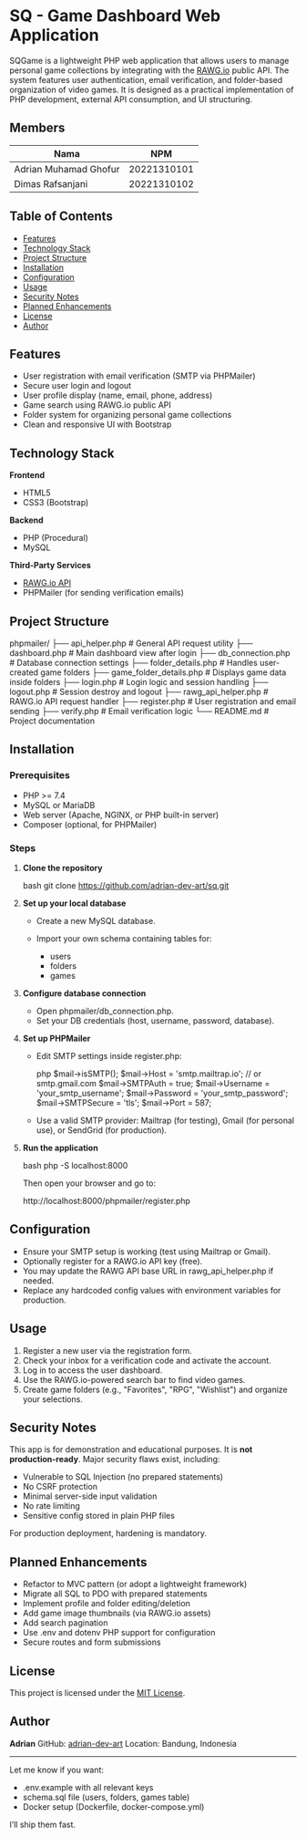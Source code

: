 # SQ - Game Dashboard Web Application

SQGame is a lightweight PHP web application that allows users to manage personal game collections by integrating with the [RAWG.io](https://rawg.io/apidocs) public API. The system features user authentication, email verification, and folder-based organization of video games. It is designed as a practical implementation of PHP development, external API consumption, and UI structuring.

## Members
|Nama|NPM|
|---|---|
|Adrian Muhamad Ghofur|20221310101|
|Dimas Rafsanjani|20221310102|


## Table of Contents

- [Features](#features)
- [Technology Stack](#technology-stack)
- [Project Structure](#project-structure)
- [Installation](#installation)
- [Configuration](#configuration)
- [Usage](#usage)
- [Security Notes](#security-notes)
- [Planned Enhancements](#planned-enhancements)
- [License](#license)
- [Author](#author)

## Features

- User registration with email verification (SMTP via PHPMailer)
- Secure user login and logout
- User profile display (name, email, phone, address)
- Game search using RAWG.io public API
- Folder system for organizing personal game collections
- Clean and responsive UI with Bootstrap

## Technology Stack

**Frontend**  
- HTML5  
- CSS3 (Bootstrap)

**Backend**  
- PHP (Procedural)  
- MySQL  

**Third-Party Services**  
- [RAWG.io API](https://rawg.io/apidocs)  
- PHPMailer (for sending verification emails)

## Project Structure


phpmailer/
├── api_helper.php            # General API request utility
├── dashboard.php             # Main dashboard view after login
├── db_connection.php         # Database connection settings
├── folder_details.php        # Handles user-created game folders
├── game_folder_details.php   # Displays game data inside folders
├── login.php                 # Login logic and session handling
├── logout.php                # Session destroy and logout
├── rawg_api_helper.php       # RAWG.io API request handler
├── register.php              # User registration and email sending
├── verify.php                # Email verification logic
└── README.md                 # Project documentation


## Installation

### Prerequisites

* PHP >= 7.4
* MySQL or MariaDB
* Web server (Apache, NGINX, or PHP built-in server)
* Composer (optional, for PHPMailer)

### Steps

1. **Clone the repository**

   bash
   git clone https://github.com/adrian-dev-art/sq.git
   

2. **Set up your local database**

   * Create a new MySQL database.
   * Import your own schema containing tables for:

     * users
     * folders
     * games

3. **Configure database connection**

   * Open phpmailer/db_connection.php.
   * Set your DB credentials (host, username, password, database).

4. **Set up PHPMailer**

   * Edit SMTP settings inside register.php:

     php
     $mail->isSMTP();
     $mail->Host = 'smtp.mailtrap.io'; // or smtp.gmail.com
     $mail->SMTPAuth = true;
     $mail->Username = 'your_smtp_username';
     $mail->Password = 'your_smtp_password';
     $mail->SMTPSecure = 'tls';
     $mail->Port = 587;
     
   * Use a valid SMTP provider: Mailtrap (for testing), Gmail (for personal use), or SendGrid (for production).

5. **Run the application**

   bash
   php -S localhost:8000
   

   Then open your browser and go to:

   
   http://localhost:8000/phpmailer/register.php
   

## Configuration

* Ensure your SMTP setup is working (test using Mailtrap or Gmail).
* Optionally register for a RAWG.io API key (free).
* You may update the RAWG API base URL in rawg_api_helper.php if needed.
* Replace any hardcoded config values with environment variables for production.

## Usage

1. Register a new user via the registration form.
2. Check your inbox for a verification code and activate the account.
3. Log in to access the user dashboard.
4. Use the RAWG.io-powered search bar to find video games.
5. Create game folders (e.g., "Favorites", "RPG", "Wishlist") and organize your selections.

## Security Notes

This app is for demonstration and educational purposes. It is **not production-ready**. Major security flaws exist, including:

* Vulnerable to SQL Injection (no prepared statements)
* No CSRF protection
* Minimal server-side input validation
* No rate limiting
* Sensitive config stored in plain PHP files

For production deployment, hardening is mandatory.

## Planned Enhancements

* Refactor to MVC pattern (or adopt a lightweight framework)
* Migrate all SQL to PDO with prepared statements
* Implement profile and folder editing/deletion
* Add game image thumbnails (via RAWG.io assets)
* Add search pagination
* Use .env and dotenv PHP support for configuration
* Secure routes and form submissions

## License

This project is licensed under the [MIT License](LICENSE).

## Author

**Adrian**
GitHub: [adrian-dev-art](https://github.com/adrian-dev-art)
Location: Bandung, Indonesia



---

Let me know if you want:
- .env.example with all relevant keys
- schema.sql file (users, folders, games table)
- Docker setup (Dockerfile, docker-compose.yml)

I’ll ship them fast.


